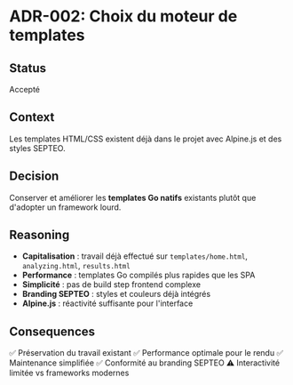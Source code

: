 # ADR-002: Choix du moteur de templates

## Status
Accepté

## Context
Les templates HTML/CSS existent déjà dans le projet avec Alpine.js et des styles SEPTEO.

## Decision
Conserver et améliorer les **templates Go natifs** existants plutôt que d'adopter un framework lourd.

## Reasoning
- **Capitalisation** : travail déjà effectué sur `templates/home.html`, `analyzing.html`, `results.html`
- **Performance** : templates Go compilés plus rapides que les SPA
- **Simplicité** : pas de build step frontend complexe
- **Branding SEPTEO** : styles et couleurs déjà intégrés
- **Alpine.js** : réactivité suffisante pour l'interface

## Consequences
✅ Préservation du travail existant
✅ Performance optimale pour le rendu
✅ Maintenance simplifiée
✅ Conformité au branding SEPTEO
⚠️ Interactivité limitée vs frameworks modernes